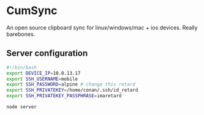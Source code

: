 # CumSync

An open source clipboard sync for linux/windows/mac + ios devices. Really barebones.

## Server configuration

```bash
#!/bin/bash
export DEVICE_IP=10.0.13.17
export SSH_USERNAME=mobile
export SSH_PASSWORD=alpine # change this retard
export SSH_PRIVATEKEY=/home/conan/.ssh/id_retard
export SSH_PRIVATEKEY_PASSPHRASE=imaretard

node server

```
